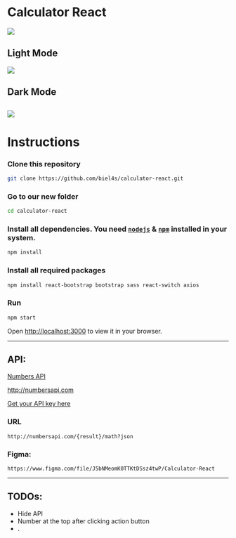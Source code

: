 # Calculator React

![](https://i.imgur.com/LyWF3yw.gif)

## Light Mode
![](https://i.imgur.com/yIU4JPK.png)

## Dark Mode
![](https://i.imgur.com/QKpCwJ8.png)
---
# Instructions

### Clone this repository

```bash 
git clone https://github.com/biel4s/calculator-react.git
```

### Go to our new folder

```bash 
cd calculator-react
```

### Install all dependencies. You need [`nodejs`](https://nodejs.org/en/) & [`npm`](https://www.npmjs.com/) installed in your system.

```bash
npm install
```

### Install all required packages 
  
```bash 
npm install react-bootstrap bootstrap sass react-switch axios
```

### Run

```bash
npm start
```
Open [http://localhost:3000](http://localhost:3000) to view it in your browser.

---

## API:
  [Numbers API](http://numbersapi.com)
  
  http://numbersapi.com
  
  [Get your API key here](https://rapidapi.com/divad12/api/numbers-1)
### URL 
```
http://numbersapi.com/{result}/math?json
```

### Figma: 
```
https://www.figma.com/file/J5bNMeomK0TTKtDSsz4twP/Calculator-React
```
  
---

## TODOs: 
- Hide API
- Number at the top after clicking action button
- .
